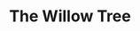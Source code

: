 ---
pid: llp68
title: The Willow Tree
location_transcription: City Hall
coordinates: "[-75.162907551263, 39.95208921849]"
zipcode: '19116'
gen_neighborhood: Northeast Philadelphia
neighborhood: Somerton,Bustleton
outside_phl: 
age: '12'
age_range: 6-13
instagram: 
image_file_name: llp_68.jpg
proposal_transcription: save the environment
topic: Environment,Sustainability
topic_summary: 0, 0
type: Sculpture Statue
keywords_other: nature, trees, birds
credit: 
image_labels: 
twitter: 
facebook: 
permalink: "/monuments/llp68/"
layout: item-page
---
